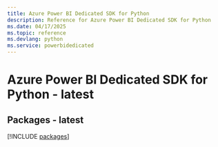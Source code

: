 ```yaml
---
title: Azure Power BI Dedicated SDK for Python
description: Reference for Azure Power BI Dedicated SDK for Python
ms.date: 04/17/2025
ms.topic: reference
ms.devlang: python
ms.service: powerbidedicated
---
```

# Azure Power BI Dedicated SDK for Python - latest
## Packages - latest
[!INCLUDE [packages](power-bi-dedicated-index.md)]